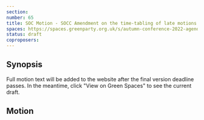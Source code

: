 ```yaml
---
section:
number: 65
title: SOC Motion - SOCC Amendment on the time-tabling of late motions
spaces: https://spaces.greenparty.org.uk/s/autumn-conference-2022-agenda-forum/?contentId=101282
status: draft
coproposers:
---
```

## Synopsis
Full motion text will be added to the website after the final version deadline passes. In the meantime, click "View on Green Spaces" to see the current draft.

## Motion
